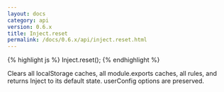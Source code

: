 ```yaml
---
layout: docs
category: api
version: 0.6.x
title: Inject.reset
permalink: /docs/0.6.x/api/inject.reset.html
---
```


{% highlight js %}
Inject.reset();
{% endhighlight %}

Clears all localStorage caches, all module.exports caches, all rules, and returns Inject to its default state. userConfig options are preserved.